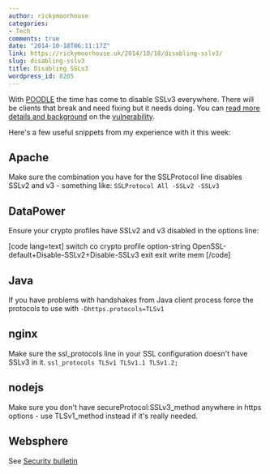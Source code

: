 ```yaml
---
author: rickymoorhouse
categories:
- Tech
comments: true
date: "2014-10-18T06:11:17Z"
link: https://rickymoorhouse.uk/2014/10/18/disabling-sslv3/
slug: disabling-sslv3
title: Disabling SSLv3
wordpress_id: 8205
---
```


With [POODLE](http://googleonlinesecurity.blogspot.co.uk/2014/10/this-poodle-bites-exploiting-ssl-30.html) the time has come to disable SSLv3 everywhere. There will be clients that break and need fixing but it needs doing. You can [read more details and background](https://www.imperialviolet.org/2014/10/14/poodle.html) on the [vulnerability](https://www.openssl.org/~bodo/ssl-poodle.pdf).

Here's a few useful snippets from my experience with it this week:



## Apache



Make sure the combination you have for the SSLProtocol line disables SSLv2 and v3 - something like:
`SSLProtocol All -SSLv2 -SSLv3`



## DataPower



Ensure your crypto profiles have SSLv2 and v3 disabled in the options line:

[code lang=text]
  switch <domain>
  co 
  crypto 
  profile <profile>
  option-string OpenSSL-default+Disable-SSLv2+Disable-SSLv3
  exit 
  exit 
  write mem 
[/code]



## Java



If you have problems with handshakes from Java client process force the protocols to use with 
`-Dhttps.protocols=TLSv1`



## nginx



Make sure the ssl_protocols line in your SSL configuration doesn't have SSLv3 in it.
`ssl_protocols TLSv1 TLSv1.1 TLSv1.2;`



## nodejs



Make sure you don't have secureProtocol:SSLv3_method anywhere in https options - use TLSv1_method instead if it's really needed.



## Websphere



See [Security bulletin](http://www-01.ibm.com/support/docview.wss?uid=swg21687173)
